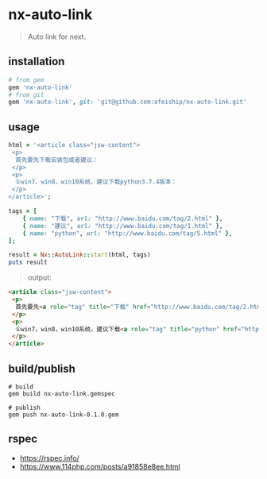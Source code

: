 # nx-auto-link
> Auto link for next.

## installation
```rb
# from gem
gem 'nx-auto-link'
# from git
gem 'nx-auto-link', git: 'git@github.com:afeiship/nx-auto-link.git'
```

## usage
```rb
html = '<article class="jsw-content">
 <p>
  首先要先下载安装包或者建议：
 </p>
 <p>
  ①win7，win8，win10系统，建议下载python3.7.4版本：
 </p>
</article>';

tags = [
    { name: "下载", url: "http://www.baidu.com/tag/2.html" },
    { name: "建议", url: "http://www.baidu.com/tag/1.html" },
    { name: "python", url: "http://www.baidu.com/tag/5.html" },
];

result = Nx::AutoLink::start(html, tags)
puts result
```
> output:
```html
<article class="jsw-content">
 <p>
  首先要先<a role="tag" title="下载" href="http://www.baidu.com/tag/2.html">下载</a>安装包或者<a role="tag" title="建议" href="http://www.baidu.com/tag/1.html">建议</a>：
 </p>
 <p>
  ①win7，win8，win10系统，建议下载<a role="tag" title="python" href="http://www.baidu.com/tag/5.html">python</a>3.7.4版本：
 </p>
</article>

```

## build/publish
```shell
# build
gem build nx-auto-link.gemspec

# publish
gem push nx-auto-link-0.1.0.gem
```

## rspec
- https://rspec.info/
- https://www.114php.com/posts/a91858e8ee.html
